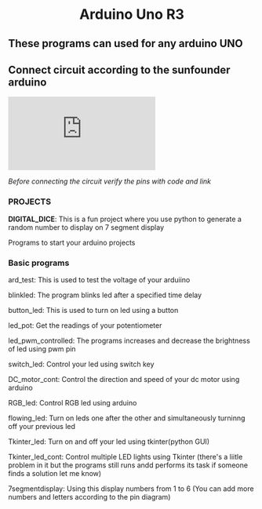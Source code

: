 <h1 align = center> Arduino Uno R3 </h1>

## These programs can used for any arduino UNO

## Connect circuit according to the sunfounder arduino

![Arduino circuit link](https://www.sunfounder.com/learn/category/Super-Kit-V2-0-for-Arduino.html)

*_Before connecting the circuit verify the pins with code and link_*

### PROJECTS

**DIGITAL_DICE**:
This is a fun project where you use python to generate a random number to display on 7 segment display

Programs to start your arduino projects

### Basic programs

ard_test:
This is used to test the voltage of your arduiino

blinkled:
The program blinks led after a specified time delay

button_led:
This is used to turn on led using a button

led_pot:
Get the readings of your potentiometer

led_pwm_controlled:
The programs increases and decrease the brightness of led using pwm pin

switch_led:
Control your led using switch key

DC_motor_cont:
Control the direction and speed of your dc motor using arduino

RGB_led:
Control RGB led using arduino

flowing_led:
Turn on leds one after the other and simultaneously turninng off your previous led

Tkinter_led:
Turn on and off your led using tkinter(python GUI)

Tkinter_led_cont:
Control multiple LED lights using Tkinter
(there's a liitle problem in it but the programs still runs andd performs its task if someone finds a solution let me know)

7segmentdisplay:
Using this display numbers from 1 to 6
(You can add more numbers and letters according to the pin diagram)
